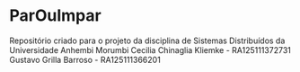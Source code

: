 # ParOuImpar
Repositório criado para o projeto da disciplina de Sistemas Distribuídos da Universidade Anhembi Morumbi
Cecilia Chinaglia Kliemke - RA125111372731
Gustavo Grilla Barroso - RA125111366201
